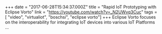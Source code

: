 +++
date = "2017-06-28T15:34:37.000Z"
title = "Rapid IoT Prototyping with Eclipse Vorto"
link = "https://youtube.com/watch?v=_N2UWvq3Cuc"
tags = [ "video", "virtualiot", "boschsi", "eclipse vorto"]
+++
Eclipse Vorto focuses on the interoperability for integrating IoT devices into various IoT Platforms …